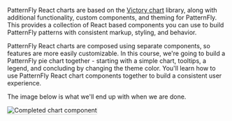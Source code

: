 PatternFly React charts are based on the [Victory chart](https://formidable.com/open-source/victory/docs/victory-chart/) library, along with additional functionality, custom components, and theming for PatternFly. 
This provides a collection of React based components you can use to build PatternFly patterns with consistent markup, styling, and behavior. 

PatternFly React charts are composed using separate components, so features are more easily customizable. 
In this course, we're going to build a PatternFly pie chart together - starting with a simple chart, tooltips, a legend, and concluding by changing the theme color.
You'll learn how to use PatternFly React chart components together to build a consistent user experience.

The image below is what we'll end up with when we are done.

<img src="module-pie/assets/final.png" alt="Completed chart component" style="box-shadow: rgba(3, 3, 3, 0.2) 0px 1.25px 2.5px 0px;" />
